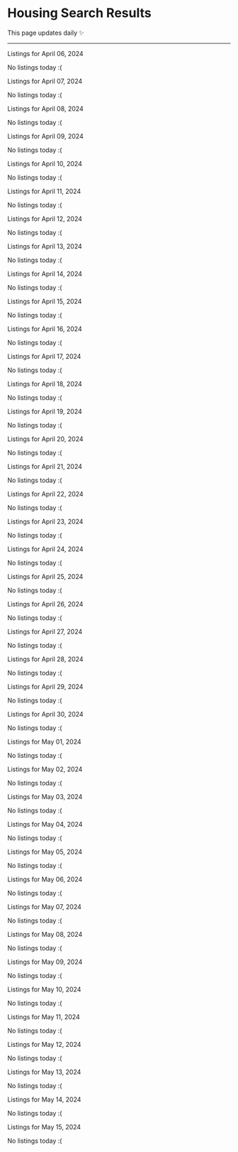 # Housing Search Results
This page updates daily ✨

---
Listings for  April 06, 2024

No listings today :(

Listings for  April 07, 2024

No listings today :(

Listings for  April 08, 2024

No listings today :(

Listings for  April 09, 2024

No listings today :(

Listings for  April 10, 2024

No listings today :(

Listings for  April 11, 2024

No listings today :(

Listings for  April 12, 2024

No listings today :(

Listings for  April 13, 2024

No listings today :(

Listings for  April 14, 2024

No listings today :(

Listings for  April 15, 2024

No listings today :(

Listings for  April 16, 2024

No listings today :(

Listings for  April 17, 2024

No listings today :(

Listings for  April 18, 2024

No listings today :(

Listings for  April 19, 2024

No listings today :(

Listings for  April 20, 2024

No listings today :(

Listings for  April 21, 2024

No listings today :(

Listings for  April 22, 2024

No listings today :(

Listings for  April 23, 2024

No listings today :(

Listings for  April 24, 2024

No listings today :(

Listings for  April 25, 2024

No listings today :(

Listings for  April 26, 2024

No listings today :(

Listings for  April 27, 2024

No listings today :(

Listings for  April 28, 2024

No listings today :(

Listings for  April 29, 2024

No listings today :(

Listings for  April 30, 2024

No listings today :(

Listings for  May 01, 2024

No listings today :(

Listings for  May 02, 2024

No listings today :(

Listings for  May 03, 2024

No listings today :(

Listings for  May 04, 2024

No listings today :(

Listings for  May 05, 2024

No listings today :(

Listings for  May 06, 2024

No listings today :(

Listings for  May 07, 2024

No listings today :(

Listings for  May 08, 2024

No listings today :(

Listings for  May 09, 2024

No listings today :(

Listings for  May 10, 2024

No listings today :(

Listings for  May 11, 2024

No listings today :(

Listings for  May 12, 2024

No listings today :(

Listings for  May 13, 2024

No listings today :(

Listings for  May 14, 2024

No listings today :(

Listings for  May 15, 2024

No listings today :(

